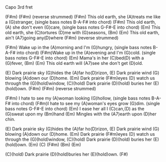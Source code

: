 Capo 3rd fret

(F#m) (F#m) (reverse strummed)
(F#m) This old earth, she (A)treats me like a (G)stranger,
(single bass notes B-A-F# into chord)
(F#m) This old earth, (A) she don't even (G)care,
(single bass notes G-F#-E into chord)
(Em) This old earth, she (C)tortures (D)me with (G)seasons, (Bm)
(Em) This old earth, ain't (A7)going any(D)where
(F#m) (reverse strummed)

(F#m) Wake up in the (A)morning and I'm (G)hungry,
(single bass notes B-A-F# into chord)
(F#m)Wake up in the (A)evening and I'm (G)cold.
(single bass notes G-F#-E into chord)
(Em) Mama's in her (C)bed(D) with a (G)fever, (Bm)
(Em) This old earth will (A7)see she don't get (D)old.

(E) Dark prairie sky (G)hides the (A)far ho(D)rizon,
(E) Dark prairie wind (G) blowing (A)down our (D)home.
(Em) Dark prairie (F#m)eyes (D) watch us through the (G)(hold)window,
(C)(hold) Dark prairie (D)(hold) buries her (E)(hold)own.
(F#m) (F#m) (reverse strummed)

(F#m) I hate to see my (A)woman looking (G)hollow,
(single bass notes B-A-F# into chord)
(F#m)I hate to see my (A)woman's eyes grow (G)dim.
(single bass notes G-F#-E into chord)
(Em) I ease her all I (C)can,(D) as the (G)sweat upon my (Bm)hand
(Em) Mingles with the (A7)earth upon (D)her chin.

(E) Dark prairie sky (G)hides the (A)far ho(D)rizon,
(E) Dark prairie wind (G) blowing (A)down our (D)home.
(Em) Dark prairie (F#m)eyes (D) watch us through the (G)(hold)window,
(C)(hold) Dark prairie (D)(hold) buries her (E)(hold)own.
(Em)  (C)  (F#m)  (Bm)  (Em)    

(C)(hold) Dark prairie (D)(hold)buries her (E)(hold)own. (F#)
